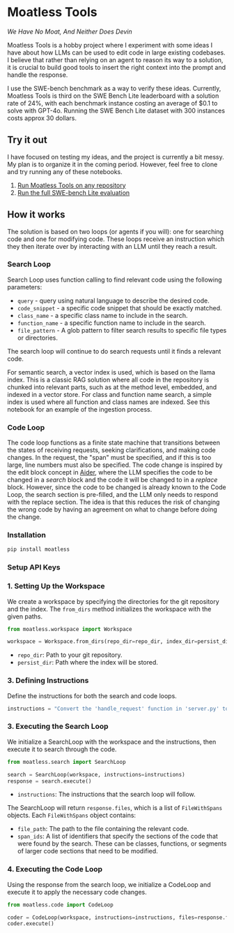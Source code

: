 # Moatless Tools
*We Have No Moat, And Neither Does Devin*

Moatless Tools is a hobby project where I experiment with some ideas I have 
about how LLMs can be used to edit code in large existing codebases. I believe
that rather than relying on an agent to reason its way to a solution, it is 
crucial to build good tools to insert the right context into the prompt and 
handle the response.

I use the SWE-bench benchmark as a way to verify these ideas. Currently, Moatless Tools is third on the SWE Bench Lite
leaderboard with a solution rate of 24%, with each benchmark instance costing an average of $0.1 to solve with GPT-4o. 
Running the SWE Bench Lite dataset with 300 instances costs approx 30 dollars.

## Try it out
I have focused on testing my ideas, and the project is currently a bit messy. My plan is to organize it in the coming
period. However, feel free to clone and try running any of these notebooks.

1. [Run Moatless Tools on any repository](notebooks/00_index_and_run.ipynb)
3. [Run the full SWE-bench Lite evaluation](notebooks/01_run_swebench_evaluation.ipynb)


## How it works
The solution is based on two loops (or agents if you will): one for searching code and one for modifying code. These
loops receive an instruction which they then iterate over by interacting with an LLM until they reach a result.

### Search Loop
Search Loop uses function calling to find relevant code using the following parameters:

 * `query` - query using natural language to describe the desired code.
 * `code_snippet` - a specific code snippet that should be exactly matched.
 * `class_name` - a specific class name to include in the search.
 * `function_name` - a specific function name to include in the search.
 * `file_pattern` - A glob pattern to filter search results to specific file types or directories.

The search loop will continue to do search requests until it finds a relevant code.

For semantic search, a vector index is used, which is based on the llama index. This is a classic RAG solution where 
all code in the repository is chunked into relevant parts, such as at the method level, embedded, and indexed in a
vector store. For class and function name search, a simple index is used where all function and class names are indexed.
See this notebook for an example of the ingestion process.

### Code Loop
The code loop functions as a finite state machine that transitions between the states of receiving requests, seeking
clarifications, and making code changes. In the request, the "span" must be specified, and if this is too large, 
line numbers must also be specified. The code change is inspired by the edit block concept in 
[Aider](https://aider.chat/docs/benchmarks.html), where the LLM specifies the code to be changed in a *search* block and
the code it will be changed to in a *replace* block. However, since the code to be changed is already known to the Code 
Loop, the search section is pre-filled, and the LLM only needs to respond with the replace section. The idea is that 
this reduces the risk of changing the wrong code by having an agreement on what to change before doing the change.




### Installation

```bash
pip install moatless
```

### Setup API Keys



### 1. Setting Up the Workspace

We create a workspace by specifying the directories for the git repository and the index. The `from_dirs` method initializes the workspace with the given paths.

```python
from moatless.workspace import Workspace

workspace = Workspace.from_dirs(repo_dir=repo_dir, index_dir=persist_dir)
```

 * `repo_dir`: Path to your git repository.
 * `persist_dir`: Path where the index will be stored.

### 3. Defining Instructions

Define the instructions for both the search and code loops. 

```python
instructions = "Convert the 'handle_request' function in 'server.py' to use async/await."
```

### 3. Executing the Search Loop
We initialize a SearchLoop with the workspace and the instructions, then execute it to search through the code.

``` python
from moatless.search import SearchLoop

search = SearchLoop(workspace, instructions=instructions)
response = search.execute()
```

 * `instructions`: The instructions that the search loop will follow.

The SearchLoop will return `response.files`, which is a list of `FileWithSpans` objects. Each `FileWithSpans` object contains:

 * `file_path`: The path to the file containing the relevant code.
 * `span_ids`: A list of identifiers that specify the sections of the code that were found by the search. These can be classes, functions, or segments of larger code sections that need to be modified.

### 4. Executing the Code Loop

Using the response from the search loop, we initialize a CodeLoop and execute it to apply the necessary code changes.

```python
from moatless.code import CodeLoop

coder = CodeLoop(workspace, instructions=instructions, files=response.files)
coder.execute()
```

